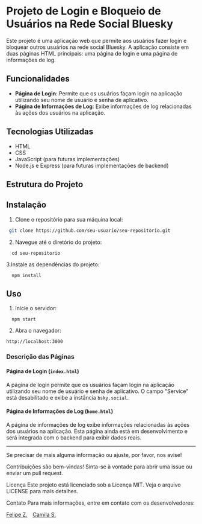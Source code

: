 # Projeto de Login e Bloqueio de Usuários na Rede Social Bluesky

Este projeto é uma aplicação web que permite aos usuários fazer login e bloquear outros usuários na rede social Bluesky. A aplicação consiste em duas páginas HTML principais: uma página de login e uma página de informações de log.

## Funcionalidades

- **Página de Login**: Permite que os usuários façam login na aplicação utilizando seu nome de usuário e senha de aplicativo.
- **Página de Informações de Log**: Exibe informações de log relacionadas às ações dos usuários na aplicação.

## Tecnologias Utilizadas

- HTML
- CSS
- JavaScript (para futuras implementações)
- Node.js e Express (para futuras implementações de backend)

## Estrutura do Projeto

## Instalação

1. Clone o repositório para sua máquina local:

  ```bash
   git clone https://github.com/seu-usuario/seu-repositorio.git
   ```

2. Navegue até o diretório do projeto:

```
  cd seu-repositorio
```

3.Instale as dependências do projeto:

```
  npm install  
```

## Uso

1. Inicie o servidor:

```
  npm start
```

2. Abra o navegador:

```
http://localhost:3000
```

### Descrição das Páginas

#### Página de Login (`index.html`)

A página de login permite que os usuários façam login na aplicação utilizando seu nome de usuário e senha de aplicativo. O campo "Service" está desabilitado e exibe a instância `bsky.social`.

#### Página de Informações de Log (`home.html`)

A página de informações de log exibe informações relacionadas às ações dos usuários na aplicação. Esta página ainda está em desenvolvimento e será integrada com o backend para exibir dados reais.

---

Se precisar de mais alguma informação ou ajuste, por favor, nos avise!

Contribuições são bem-vindas! Sinta-se à vontade para abrir uma issue ou enviar um pull request.

Licença
Este projeto está licenciado sob a Licença MIT. Veja o arquivo LICENSE para mais detalhes.

Contato
Para mais informações, entre em contato com os desenvolvedores:

<span>[Felipe Z.](https://github.com/fzsdev)</span> <span>[Camila S.](https://github.com/c-camila)</span>
